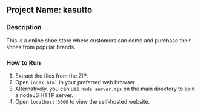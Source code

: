 ## Project Name: kasutto

### Description
This is a online shoe store where customers can come and purchase their shoes from popular brands.

### How to Run
1. Extract the files from the ZIP.
2. Open `index.html` in your preferred web browser.
3. Alternatively, you can use `node server.mjs` on the main directory to spin a nodeJS HTTP server.
4. Open `localhost:3000` to view the self-hosted website.
